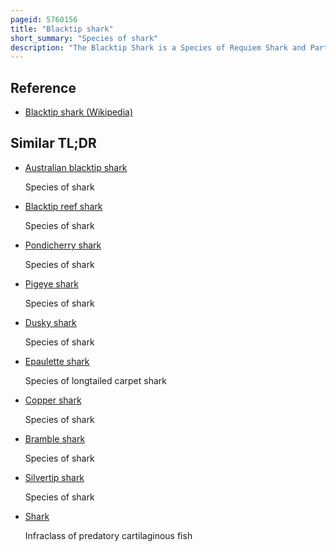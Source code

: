 ```yaml
---
pageid: 5760156
title: "Blacktip shark"
short_summary: "Species of shark"
description: "The Blacktip Shark is a Species of Requiem Shark and Part of the Carcharhinidae Family. It is common to coastal tropical and subtropical Waters around the World including brackish Habitats. Genetic Analyses have revealed substantial Variation within this Species with Populations from the western atlantic Ocean isolated and separate from those in the Rest of its Range. The Blacktip Shark has a Stout Fusiform Body with a pointed Snout long gill Slits and no Ridge between the Fins. Most individuals have black tips or edges on the pectoral, dorsal, pelvic, and caudal fins. It usually attains a Length of 1. 5 M."
---
```


## Reference

- [Blacktip shark (Wikipedia)](https://en.wikipedia.org/?curid=5760156)

## Similar TL;DR

- [Australian blacktip shark](/tldr/en/australian-blacktip-shark)

  Species of shark

- [Blacktip reef shark](/tldr/en/blacktip-reef-shark)

  Species of shark

- [Pondicherry shark](/tldr/en/pondicherry-shark)

  Species of shark

- [Pigeye shark](/tldr/en/pigeye-shark)

  Species of shark

- [Dusky shark](/tldr/en/dusky-shark)

  Species of shark

- [Epaulette shark](/tldr/en/epaulette-shark)

  Species of longtailed carpet shark

- [Copper shark](/tldr/en/copper-shark)

  Species of shark

- [Bramble shark](/tldr/en/bramble-shark)

  Species of shark

- [Silvertip shark](/tldr/en/silvertip-shark)

  Species of shark

- [Shark](/tldr/en/shark)

  Infraclass of predatory cartilaginous fish

